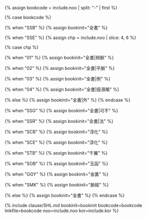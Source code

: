 <!--원문인용 시작-->

{% assign bookcode = include.noo | split: "-" | first %}

{% case bookcode %}

<!-- 상한론 -->
{% when "SSB" %}
{% assign bookinit="全書" %}


<!-- 상한례 -->
{% when "SSE" %}
{% assign chp = include.noo | slice: 4, 6 %}

<!-- sub case -->
{% case chp %}

<!-- 변맥법 -->
{% when "01" %}
{% assign bookinit="全書|辨脈" %}

<!-- 평맥법 -->
{% when "02" %}
{% assign bookinit="全書|平脈" %}

<!-- 상한례 -->
{% when "03" %}
{% assign bookinit="全書|例" %}

<!-- 치습갈 -->
{% when "04" %}
{% assign bookinit="全書|痓濕暍" %}

{% else %}
{% assign bookinit="全書|外" %}
{% endcase %}
<!-- sub case end -->

<!-- 가불가 -->
{% when "SSG" %}
{% assign bookinit="全書|可不" %}

<!-- 법 -->
{% when "SSR" %}
{% assign bookinit="全書|法" %}

<!-- 순화본 -->
{% when "SCB" %}
{% assign bookinit="淳化" %}

<!-- 순화본 기타 -->
{% when "SCE" %}
{% assign bookinit="淳化" %}

<!-- 당본 -->
{% when "STB" %}
{% assign bookinit="千翼" %}

<!-- 금궤옥함경 -->
{% when "SOB" %}
{% assign bookinit="玉函" %}

<!-- 금궤요략 -->
{% when "GGY" %}
{% assign bookinit="金匱" %}

<!-- 맥경 -->
{% when "SMK" %}
{% assign bookinit="脈經" %}

<!-- 상한론 -->
{% else %}
{% assign bookinit="全書" %}
{% endcase %}

{% include clause/SHL.md bookinit=bookinit bookcode=bookcode linkfile=bookcode noo=include.noo kor=include.kor %}
<!--원문인용 끝-->
